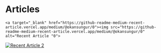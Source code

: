 # Articles



    <a target="_blank" href="https://github-readme-medium-recent-article.vercel.app/medium/@okansungur/0"><img src="https://github-readme-medium-recent-article.vercel.app/medium/@okansungur/0" alt="Recent Article "0">


<a target="_blank" href="https://github-readme-medium-recent-article.vercel.app/medium/@okansungur/1"><img src="https://github-readme-medium-recent-article.vercel.app/medium/@okansungur/2" alt="Recent Article 2">

  
  

  
  
      
